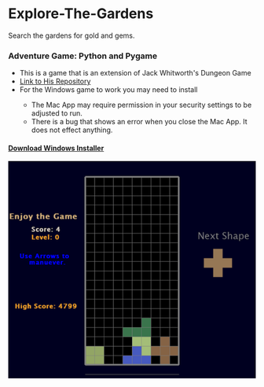 # Explore-The-Gardens
Search the gardens for gold and gems. 

<h3>
Adventure Game: Python and Pygame
</h3>
<ul>
  <li>This is a game that is an extension of Jack Whitworth's Dungeon Game</li>
  <li><a href="https://github.com/Jack-Writes-Code/Pygame-Dungeon-Game" target="_blank" rel="noopener noreferrer">Link to His Repository</a></li>
  <li>For the Windows game to work you may need to install</li>
  <ul>
    <li>The Mac App may require permission in your security settings to be adjusted to run.</li>
    <li>There is a bug that shows an error when you close the Mac App. It does not effect anything.</li>
  </ul>
</ul>

<h4><a href="https://github.com/groeneveldwoodstock/Explore-The-Gardens/blob/main/GardensSetup.exe" target="_blank" rel="noopener noreferrer">Download Windows Installer</a></h4>

<img src="https://github.com/groeneveldwoodstock/GroeneveldShapes/blob/main/Screenshot.png" alt="Screen Shot">
  </body>
